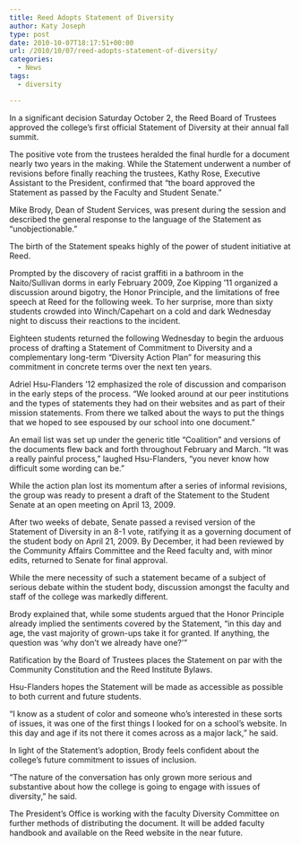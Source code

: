 ```yaml
---
title: Reed Adopts Statement of Diversity
author: Katy Joseph
type: post
date: 2010-10-07T18:17:51+00:00
url: /2010/10/07/reed-adopts-statement-of-diversity/
categories:
  - News
tags:
  - diversity

---
```

In a significant decision Saturday October 2, the Reed Board of Trustees approved the college’s first official Statement of Diversity at their annual fall summit.

The positive vote from the trustees heralded the final hurdle for a document nearly two years in the making. While the Statement underwent a number of revisions before finally reaching the trustees, Kathy Rose, Executive Assistant to the President, confirmed that “the board approved the Statement as passed by the Faculty and Student Senate.”

Mike Brody, Dean of Student Services, was present during the session and described the general response to the language of the Statement as “unobjectionable.”

The birth of the Statement speaks highly of the power of student initiative at Reed.

Prompted by the discovery of racist graffiti in a bathroom in the Naito/Sullivan dorms in early February 2009, Zoe Kipping ’11 organized a discussion around bigotry, the Honor Principle, and the limitations of free speech at Reed for the following week. To her surprise, more than sixty students crowded into Winch/Capehart on a cold and dark Wednesday night to discuss their reactions to the incident.

Eighteen students returned the following Wednesday to begin the arduous process of drafting a Statement of Commitment to Diversity and a complementary long-term “Diversity Action Plan” for measuring this commitment in concrete terms over the next ten years.

Adriel Hsu-Flanders ’12 emphasized the role of discussion and comparison in the early steps of the process. “We looked around at our peer institutions and the types of statements they had on their websites and as part of their mission statements. From there we talked about the ways to put the things that we hoped to see espoused by our school into one document.”

An email list was set up under the generic title “Coalition” and versions of the documents flew back and forth throughout February and March. “It was a really painful process,” laughed Hsu-Flanders, “you never know how difficult some wording can be.”

While the action plan lost its momentum after a series of informal revisions, the group was ready to present a draft of the Statement to the Student Senate at an open meeting on April 13, 2009.

After two weeks of debate, Senate passed a revised version of the Statement of Diversity in an 8-1 vote, ratifying it as a governing document of the student body on April 21, 2009. By December, it had been reviewed by the Community Affairs Committee and the Reed faculty and, with minor edits, returned to Senate for final approval.

While the mere necessity of such a statement became of a subject of serious debate within the student body, discussion amongst the faculty and staff of the college was markedly different.

Brody explained that, while some students argued that the Honor Principle already implied the sentiments covered by the Statement, “in this day and age, the vast majority of grown-ups take it for granted. If anything, the question was ‘why don’t we already have one?’”

Ratification by the Board of Trustees places the Statement on par with the Community Constitution and the Reed Institute Bylaws.

Hsu-Flanders hopes the Statement will be made as accessible as possible to both current and future students.

“I know as a student of color and someone who’s interested in these sorts of issues, it was one of the first things I looked for on a school’s website. In this day and age if its not there it comes across as a major lack,” he said.

In light of the Statement’s adoption, Brody feels confident about the college’s future commitment to issues of inclusion.

“The nature of the conversation has only grown more serious and substantive about how the college is going to engage with issues of diversity,” he said.

The President’s Office is working with the faculty Diversity Committee on further methods of distributing the document. It will be added faculty handbook and available on the Reed website in the near future.